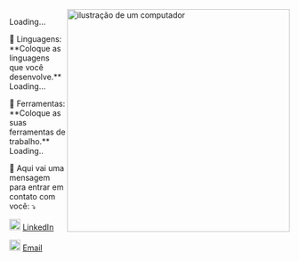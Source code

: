 <img src="https://raw.githubusercontent.com/MicaelliMedeiros/micaellimedeiros/master/image/computer-illustration.png" alt="ilustração de um computador" min-width="400px" max-width="400px" width="400px" align="right">

<p align="left"> 
 Loading...
</p>

<p align="left">
  🦄 Linguagens: **Coloque as linguagens que você desenvolve.**
  Loading...
</p>

<p align="left">
  💼 Ferramentas: **Coloque as suas ferramentas de trabalho.**
  Loading..
</p>

<p align="left">
  💌 Aqui vai uma mensagem para entrar em contato com você: ⤵️
</p>

 <img src="https://upload.wikimedia.org/wikipedia/commons/c/ca/LinkedIn_logo_initials.png" alt="LinkedIn" width="20"> [LinkedIn](https://www.linkedin.com/in/guilherme-carvalho-85a479218)
 
 <img src="https://upload.wikimedia.org/wikipedia/commons/4/4e/Mail_%28iOS%29.svg" alt="Email" width="20"> [Email](carvalho.carvalho.gg@outlook.com)
 
